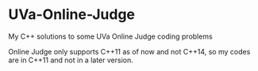 # UVa-Online-Judge

My C++ solutions to some UVa Online Judge coding problems

Online Judge only supports C++11 as of now and not C++14, 
so my codes are in C++11 and not in a later version.

